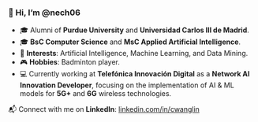 ### 👋 Hi, I’m @nech06

- 🎓 Alumni of **Purdue University** and **Universidad Carlos III de Madrid**.
- 🎓 **BsC Computer Science** and **MsC Applied Artificial Intelligence**.
- 🚀 **Interests**: Artificial Intelligence, Machine Learning, and Data Mining.
- 🎮 **Hobbies**: Badminton player.
- 💻 Currently working at **Telefónica Innovación Digital** as a **Network AI Innovation Developer**, focusing on the implementation of AI & ML models for **5G+** and **6G** wireless technologies.

📬 Connect with me on **LinkedIn**: [linkedin.com/in/cwanglin](https://www.linkedin.com/in/cwanglin)

<!---
nech06/nech06 is a ✨ special ✨ repository because its `README.md` (this file) appears on your GitHub profile.
You can click the Preview link to take a look at your changes.
--->
